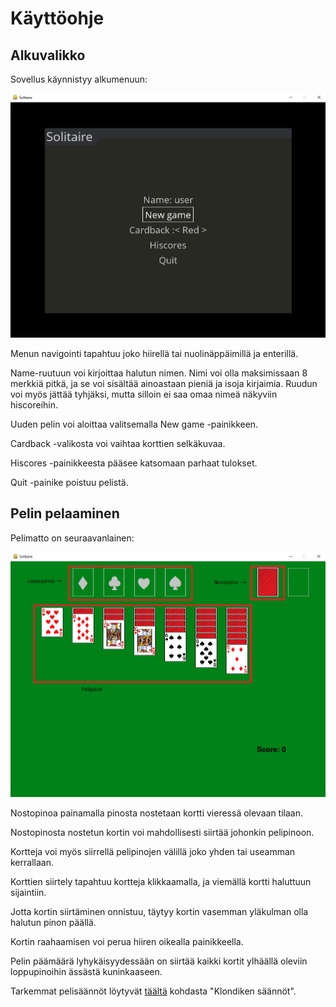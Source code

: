 # Käyttöohje

## Alkuvalikko

Sovellus käynnistyy alkumenuun:

![](./kuvat/alkumenu.png)

Menun navigointi tapahtuu joko hiirellä tai nuolinäppäimillä ja enterillä.

Name-ruutuun voi kirjoittaa halutun nimen. Nimi voi olla maksimissaan 8 merkkiä pitkä, ja se voi sisältää ainoastaan pieniä ja isoja kirjaimia. Ruudun voi myös jättää tyhjäksi, mutta silloin ei saa omaa nimeä näkyviin hiscoreihin.

Uuden pelin voi aloittaa valitsemalla New game -painikkeen.

Cardback -valikosta voi vaihtaa korttien selkäkuvaa.

Hiscores -painikkeesta pääsee katsomaan parhaat tulokset.

Quit -painike poistuu pelistä.

## Pelin pelaaminen

Pelimatto on seuraavanlainen:

![](./kuvat/pelimatto.png)

Nostopinoa painamalla pinosta nostetaan kortti vieressä olevaan tilaan.

Nostopinosta nostetun kortin voi mahdollisesti siirtää johonkin pelipinoon.

Kortteja voi myös siirrellä pelipinojen välillä joko yhden tai useamman kerrallaan.

Korttien siirtely tapahtuu kortteja klikkaamalla, ja viemällä kortti haluttuun sijaintiin.

Jotta kortin siirtäminen onnistuu, täytyy kortin vasemman yläkulman olla halutun pinon päällä.

Kortin raahaamisen voi perua hiiren oikealla painikkeella.

Pelin päämäärä lyhykäisyydessään on siirtää kaikki kortit ylhäällä oleviin loppupinoihin ässästä kuninkaaseen.

Tarkemmat pelisäännöt löytyvät [täältä](https://www.pasianssit.net/saannot.php) kohdasta "Klondiken säännöt".
